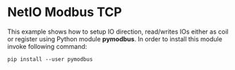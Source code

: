 NetIO Modbus TCP
================

This example shows how to setup IO direction, read/writes IOs either as coil
or register using Python module **pymodbus**. In order to install this module
invoke following command:

    pip install --user pymodbus
